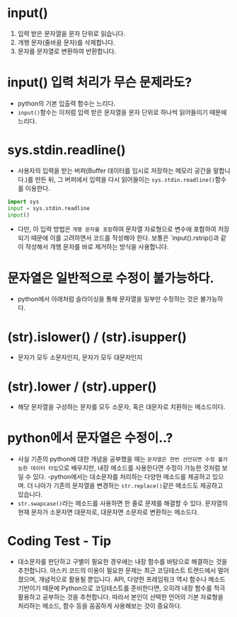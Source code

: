 # input()
1. 입력 받은 문자열을 문자 단위로 읽습니다.
2. 개행 문자(줄바꿈 문자)를 삭제합니다.
3. 문자를 문자열로 변환하여 반환합니다.

# input() 입력 처리가 무슨 문제라도?
- python의 기본 입출력 함수는 느리다.
- `input()`함수는 이처럼 입력 받은 문자열을 문자 단위로 하나씩 읽어들이기 때문에 느리다.

# sys.stdin.readline()
- 사용자의 입력을 받는 버퍼(Buffer 데이터를 임시로 저장하는 메모리 공간을 말합니다.)를 만든 뒤, 그 버퍼에서 입력을 다시 읽어들이는 `sys.stdin.readline()`함수를 이용한다.

```python
import sys
input = sys.stdin.readline
input()
```
- 다만, 이 입력 방법은 `개행 문자를 포함`하여 문자열 자료형으로 변수에 포함하여 저장되기 때문에 이를 고려하면서 코드를 작성해야 한다. 보통은 `input().rstrip()과 같이 작성해서 개행 문자를 바로 제거하는 방식을 사용합니다.

# 문자열은 일반적으로 수정이 불가능하다.
- python에서 아래처럼 슬라이싱을 통해 문자열을 일부만 수정하는 것은 불가능하다.

# (str).islower() / (str).isupper()
- 문자가 모두 소문자인지, 문자가 모두 대문자인지

# (str).lower / (str).upper()
- 해당 문자열을 구성하는 문자를 모두 소문자, 혹은 대문자로 치환하는 메소드이다.

# python에서 문자열은 수정이..?

- 사실 기존의 python에 대한 개념을 공부했을 때는 `문자열은 한번 선언되면 수정 불가능한 데이터 타입`으로 배우지만, 내장 메소드를 사용한다면 수정이 가능한 것처럼 보일 수 있다.
-python에서는 대소문자를 처리하는 다양한 메소드를 제공하고 있으며. 더 나아가 기존의 문자열을 변경하는 `str.replace()`같은 메소드도 제공하고 있습니다.
- `str.swapcase()`라는 메소드를 사용하면 한 줄로 문제를 해결할 수 있다. 문자열의 현재 문자가 소문자면 대문자로, 대문자면 소문자로 변환하는 메소드다.

# Coding Test - Tip
- 대소문자를 판단하고 구별이 필요한 경우에는 내장 함수를 바탕으로 해결하는 것을 추천합니다. 아스키 코드의 이용이 필요한 문제는 최근 코딩테스트 트랜드에서 멀어졌으며, 개념적으로 활용될 뿐입니다. API, 다양한 프레임워크 역시 함수나 메소드 기반이기 때문에 Python으로 코딩테스트를 준비한다면, 오히려 내장 함수를 적극 활용하고 공부하는 것을 추천합니다. 따라서 본인이 선택한 언어의 기본 자료형을 처리하는 메소드, 함수 등을 꼼꼼하게 사용해보는 것이 중요하다.